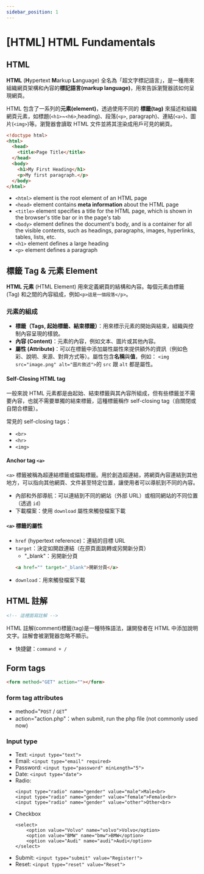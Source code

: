 ```yaml
---
sidebar_position: 1
---
```


# [HTML] HTML Fundamentals

## HTML

**HTML** (**H**ypertext **M**arkup **L**anguage) 全名為「超文字標記語言」，是一種用來組織網頁架構和內容的**標記語言(markup language)**，用來告訴瀏覽器該如何呈現網頁。

HTML 包含了一系列的**元素(element)**，透過使用不同的 **標籤(tag)** 來描述和組織網頁元素，如標題(`<h1>`~`<h6>`,heading)、段落(`<p>`, paragraph)、連結(`<a>`)、圖片(`<img>`)等。瀏覽器會讀取 HTML 文件並將其渲染成用戶可見的網頁。

```html
<!doctype html>
<html>
  <head>
    <title>Page Title</title>
  </head>
  <body>
    <h1>My First Heading</h1>
    <p>My first paragraph.</p>
  </body>
</html>
```

- `<html>` element is the root element of an HTML page
- `<head>` element contains **meta information** about the HTML page
- `<title>` element specifies a title for the HTML page, which is shown in the browser's title bar or in the page's tab
- `<body>` element defines the document's body, and is a container for all the visible contents, such as headings, paragraphs, images, hyperlinks, tables, lists, etc.
- `<h1>` element defines a large heading
- `<p>` element defines a paragraph

## 標籤 Tag & 元素 Element

**HTML 元素** (HTML Element) 用來定義網頁的結構和內容。每個元素由標籤 (Tag) 和之間的內容組成，例如`<p>這是一個段落</p>`。

### 元素的組成

- **標籤（Tags, 起始標籤、結束標籤）**：用來標示元素的開始與結束，組織與控制內容呈現的樣貌。
- **內容 (Content)**：元素的內容，例如文本、圖片或其他內容。
- **屬性 (Attribute)**：可以在標籤中添加屬性屬性來提供額外的資訊（例如色彩、說明、來源、對齊方式等）。屬性包含**名稱**與**值**，例如： `<img src="image.png" alt="圖片敘述">`的 `src` 跟 `alt` 都是屬性。

#### Self-Closing HTML tag

一般來說 HTML 元素都是由起始、結束標籤與其內容所組成，但有些標籤並不需要內容，也就不需要單獨的結束標籤，這種標籤稱作 self-closing tag（自關閉或自閉合標籤）。

常見的 self-closing tags：

- `<br>`
- `<hr>`
- `<img>`

#### Anchor tag `<a>`

`<a>` 標籤被稱為超連結標籤或錨點標籤。用於創造超連結，將網頁內容連結到其他地方，可以指向其他網頁、文件甚至特定位置，讓使用者可以導航到不同的內容。

- 內部和外部導航：可以連結到不同的網站（外部 URL）或相同網站的不同位置（透過 `id`）
- 下載檔案：使用 `download` 屬性來觸發檔案下載

#### `<a>` 標籤的屬性

- `href` (hypertext reference)：連結的目標 URL
- `target`：決定如開啟連結（在原頁面跳轉或另開新分頁）
  - "\_blank"：另開新分頁
  ```html
  <a href="" target="_blank">開新分頁</a>
  ```
- `download`：用來觸發檔案下載

## HTML 註解

```html
<!-- 這裡面寫註解 -->
```

HTML 註解(comment)標籤(tag)是一種特殊語法，讓開發者在 HTML 中添加說明文字。註解會被瀏覽器忽略不顯示。

- 快捷鍵：`command + /`

## Form tags

```html
<form method="GET" action=""></form>
```

### form tag attributes

- method="`POST` / `GET`"
- action="action.php"：when submit, run the php file (not commonly used now)

### Input type

- Text: `<input type="text">`
- Email: `<input type="email" required>`
- Password: `<input type="password" minLength="5">`
- Date: `<input type="date">`
- Radio:
  ```htmlembedded
  <input type="radio" name="gender" value="male">Male<br>
  <input type="radio" name="gender" value="female">Female<br>
  <input type="radio" name="gender" value="other">Other<br>
  ```
- Checkbox
  ```htmlembedded
  <select>
      <option value="Volvo" name="volvo">Volvo</option>
      <option value="BMW" name="bmw">BMW</option>
      <option value="Audi" name="audi">Audi</option>
  </select>
  ```
- Submit: `<input type="submit" value="Register!">`
- Reset: `<input type="reset" value="Reset">`
